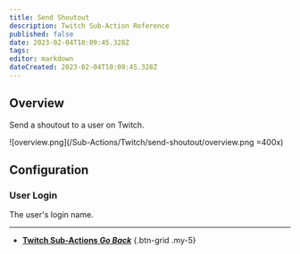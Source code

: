```yaml
---
title: Send Shoutout
description: Twitch Sub-Action Reference
published: false
date: 2023-02-04T10:09:45.328Z
tags: 
editor: markdown
dateCreated: 2023-02-04T10:09:45.328Z
---
```


## Overview
Send a shoutout to a user on Twitch.

![overview.png](/Sub-Actions/Twitch/send-shoutout/overview.png =400x)

## Configuration
### User Login
The user's login name.

---

- [<i class="mdi mdi-chevron-left"></i>**Twitch Sub-Actions *Go Back***](/Sub-Actions/Twitch)
{.btn-grid .my-5}